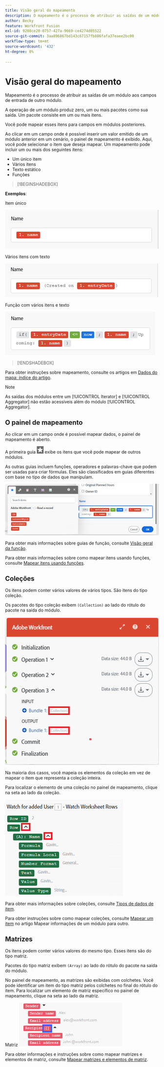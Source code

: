 ```yaml
---
title: Visão geral do mapeamento
description: O mapeamento é o processo de atribuir as saídas de um módulo, estruturadas em itens, aos campos de entrada de outro módulo.
author: Becky
feature: Workfront Fusion
exl-id: 9208ce20-0757-427a-9669-ce4274d05522
source-git-commit: 3aa896867bd143c67157fb886fafa37eaee2bc00
workflow-type: tm+mt
source-wordcount: '432'
ht-degree: 0%

---
```


# Visão geral do mapeamento

Mapeamento é o processo de atribuir as saídas de um módulo aos campos de entrada de outro módulo.

A operação de um módulo produz zero, um ou mais pacotes como sua saída. Um pacote consiste em um ou mais itens.

Você pode mapear esses itens para campos em módulos posteriores.

Ao clicar em um campo onde é possível inserir um valor emitido de um módulo anterior em um cenário, o painel de mapeamento é exibido. Aqui, você pode selecionar o item que deseja mapear. Um mapeamento pode incluir um ou mais dos seguintes itens:

* Um único item
* Vários itens
* Texto estático
* Funções

>[!BEGINSHADEBOX]

**Exemplos**:

Item único

![Mapear item único](assets/map-single.png)

Vários itens com texto

![Mapear vários itens](assets/map-multiple-with-text.png)

Função com vários itens e texto

![Mapear fórmula com texto](assets/map-formula-with-text.png)


>[!ENDSHADEBOX]


Para obter instruções sobre mapeamento, consulte os artigos em [Dados do mapa: índice do artigo](/help/workfront-fusion/create-scenarios/map-data/map-data-toc.md).

>[!NOTE]
>
>As saídas dos módulos entre um [!UICONTROL Iterator] e [!UICONTROL Aggregator] não estão acessíveis além do módulo [!UICONTROL Aggregator].

## O painel de mapeamento

Ao clicar em um campo onde é possível mapear dados, o painel de mapeamento é aberto.

A primeira guia ![Mapear de outros módulos](assets/toolbar-icon-functions-you-map-from-other-modules.png) exibe os itens que você pode mapear de outros módulos.

As outras guias incluem funções, operadores e palavras-chave que podem ser usadas para criar fórmulas. Eles são classificados em guias diferentes com base no tipo de dados que manipulam.

![Painel de mapeamento](assets/mapping-panel-blank.png)


Para obter mais informações sobre guias de função, consulte [Visão geral da função](/help/workfront-fusion/get-started-with-fusion/understand-fusion/function-overview.md).

Para obter mais informações sobre como mapear itens usando funções, consulte [Mapear itens usando funções](/help/workfront-fusion/create-scenarios/map-data/map-using-functions.md).

## Coleções

Os itens podem conter vários valores de vários tipos. São itens do tipo coleção.

Os pacotes do tipo coleção exibem `(Collection)` ao lado do rótulo do pacote na saída do módulo.

![Coleção](assets/collection.png)

Na maioria dos casos, você mapeia os elementos da coleção em vez de mapear o item que representa a coleção inteira.

Para localizar o elemento de uma coleção no painel de mapeamento, clique na seta ao lado da coleção.

![Lista suspensa de Coleção](assets/collection-dropdown.png)

Para obter mais informações sobre coleções, consulte [Tipos de dados de item](/help/workfront-fusion/references/mapping-panel/data-types/item-data-types.md).

Para obter instruções sobre como mapear coleções, consulte [Mapear um item](/help/workfront-fusion/create-scenarios/map-data/map-data-from-one-to-another.md#map-an-item) no artigo Mapear informações de um módulo para outro.

## Matrizes

Os itens podem conter vários valores do mesmo tipo. Esses itens são do tipo matriz.

Pacotes do tipo matriz exibem `(Array)` ao lado do rótulo do pacote na saída do módulo.

No painel de mapeamento, as matrizes são exibidas com colchetes. Você pode identificar um item do tipo matriz pelos colchetes no final do rótulo do item. Para localizar um elemento de matriz específico no painel de mapeamento, clique na seta ao lado da matriz.

Matriz ![1&rbrace;](assets/array.png)

Para obter informações e instruções sobre como mapear matrizes e elementos de matriz, consulte [Mapear matrizes e elementos de matriz](/help/workfront-fusion/create-scenarios/map-data/map-an-array.md).
